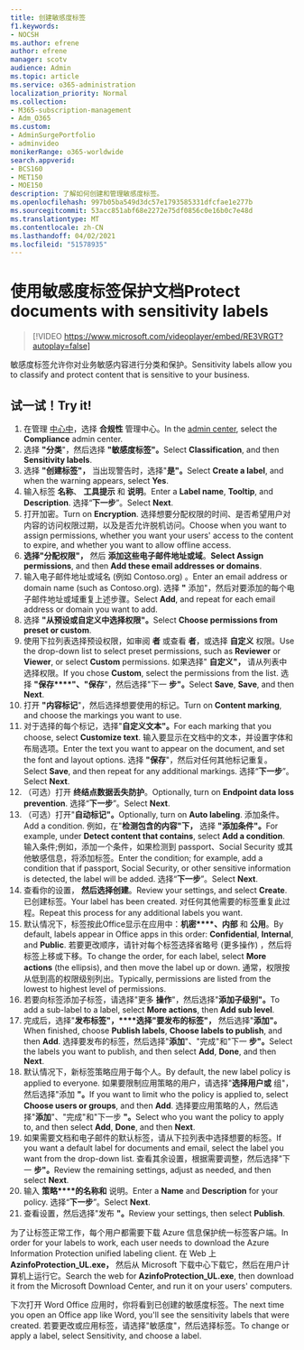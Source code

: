 ```yaml
---
title: 创建敏感度标签
f1.keywords:
- NOCSH
ms.author: efrene
author: efrene
manager: scotv
audience: Admin
ms.topic: article
ms.service: o365-administration
localization_priority: Normal
ms.collection:
- M365-subscription-management
- Adm_O365
ms.custom:
- AdminSurgePortfolio
- adminvideo
monikerRange: o365-worldwide
search.appverid:
- BCS160
- MET150
- MOE150
description: 了解如何创建和管理敏感度标签。
ms.openlocfilehash: 997b05ba549d3dc57e1793585331dfcfae1e277b
ms.sourcegitcommit: 53acc851abf68e2272e75df0856c0e16b0c7e48d
ms.translationtype: MT
ms.contentlocale: zh-CN
ms.lasthandoff: 04/02/2021
ms.locfileid: "51578935"
---
```

# <a name="protect-documents-with-sensitivity-labels"></a><span data-ttu-id="1eb19-103">使用敏感度标签保护文档</span><span class="sxs-lookup"><span data-stu-id="1eb19-103">Protect documents with sensitivity labels</span></span>

> [!VIDEO https://www.microsoft.com/videoplayer/embed/RE3VRGT?autoplay=false]

<span data-ttu-id="1eb19-104">敏感度标签允许你对业务敏感内容进行分类和保护。</span><span class="sxs-lookup"><span data-stu-id="1eb19-104">Sensitivity labels allow you to classify and protect content that is sensitive to your business.</span></span>

## <a name="try-it"></a><span data-ttu-id="1eb19-105">试一试！</span><span class="sxs-lookup"><span data-stu-id="1eb19-105">Try it!</span></span>

1. <span data-ttu-id="1eb19-106">在管理 [中心中](https://admin.microsoft.com)，选择 **合规性** 管理中心。</span><span class="sxs-lookup"><span data-stu-id="1eb19-106">In the [admin center](https://admin.microsoft.com), select the **Compliance** admin center.</span></span>
1. <span data-ttu-id="1eb19-107">选择 **"分类**"，然后选择 **"敏感度标签"。**</span><span class="sxs-lookup"><span data-stu-id="1eb19-107">Select **Classification**, and then **Sensitivity labels**.</span></span>
1. <span data-ttu-id="1eb19-108">选择 **"创建标签"，** 当出现警告时，选择"**是"。**</span><span class="sxs-lookup"><span data-stu-id="1eb19-108">Select **Create a label**, and when the warning appears, select **Yes**.</span></span>
1. <span data-ttu-id="1eb19-109">输入标签 **名称**、 **工具提示** 和 **说明**。</span><span class="sxs-lookup"><span data-stu-id="1eb19-109">Enter a **Label name**, **Tooltip**, and **Description**.</span></span> <span data-ttu-id="1eb19-110">选择“**下一步**”。</span><span class="sxs-lookup"><span data-stu-id="1eb19-110">Select **Next**.</span></span>
1. <span data-ttu-id="1eb19-111">打开加密。</span><span class="sxs-lookup"><span data-stu-id="1eb19-111">Turn on **Encryption**.</span></span> <span data-ttu-id="1eb19-112">选择想要分配权限的时间、是否希望用户对内容的访问权限过期，以及是否允许脱机访问。</span><span class="sxs-lookup"><span data-stu-id="1eb19-112">Choose when you want to assign permissions, whether you want your users' access to the content to expire, and whether you want to allow offline access.</span></span>
1. <span data-ttu-id="1eb19-113">**选择"分配权限"，** 然后 **添加这些电子邮件地址或域**。</span><span class="sxs-lookup"><span data-stu-id="1eb19-113">**Select Assign permissions**, and then **Add these email addresses or domains**.</span></span>
1. <span data-ttu-id="1eb19-114">输入电子邮件地址或域名 (例如 Contoso.org) 。</span><span class="sxs-lookup"><span data-stu-id="1eb19-114">Enter an email address or domain name (such as Contoso.org).</span></span>  <span data-ttu-id="1eb19-115">选择 **"** 添加"，然后对要添加的每个电子邮件地址或域重复上述步骤。</span><span class="sxs-lookup"><span data-stu-id="1eb19-115">Select **Add**, and repeat for each email address or domain you want to add.</span></span>
1. <span data-ttu-id="1eb19-116">选择 **"从预设或自定义中选择权限"。**</span><span class="sxs-lookup"><span data-stu-id="1eb19-116">Select **Choose permissions from preset or custom**.</span></span>
1. <span data-ttu-id="1eb19-117">使用下拉列表选择预设权限，如审阅 **者** 或查看 **者**，或选择 **自定义** 权限。</span><span class="sxs-lookup"><span data-stu-id="1eb19-117">Use the drop-down list to select preset permissions, such as **Reviewer** or **Viewer**, or select **Custom** permissions.</span></span> <span data-ttu-id="1eb19-118">如果选择" **自定义"，** 请从列表中选择权限。</span><span class="sxs-lookup"><span data-stu-id="1eb19-118">If you chose **Custom**, select the permissions from the list.</span></span> <span data-ttu-id="1eb19-119">选择 **"保存\*\*\*\*"、"保存**"，然后选择"下一 **步"。**</span><span class="sxs-lookup"><span data-stu-id="1eb19-119">Select **Save**, **Save**, and then **Next**.</span></span>
1. <span data-ttu-id="1eb19-120">打开 **"内容标记**"，然后选择想要使用的标记。</span><span class="sxs-lookup"><span data-stu-id="1eb19-120">Turn on **Content marking**, and choose the markings you want to use.</span></span>
1. <span data-ttu-id="1eb19-121">对于选择的每个标记，选择"**自定义文本"。**</span><span class="sxs-lookup"><span data-stu-id="1eb19-121">For each marking that you choose, select **Customize text**.</span></span> <span data-ttu-id="1eb19-122">输入要显示在文档中的文本，并设置字体和布局选项。</span><span class="sxs-lookup"><span data-stu-id="1eb19-122">Enter the text you want to appear on the document, and set the font and layout options.</span></span> <span data-ttu-id="1eb19-123">选择 **"保存**"，然后对任何其他标记重复。</span><span class="sxs-lookup"><span data-stu-id="1eb19-123">Select **Save**, and then repeat for any additional markings.</span></span> <span data-ttu-id="1eb19-124">选择“**下一步**”。</span><span class="sxs-lookup"><span data-stu-id="1eb19-124">Select **Next**.</span></span>
1. <span data-ttu-id="1eb19-125">（可选）打开 **终结点数据丢失防护**。</span><span class="sxs-lookup"><span data-stu-id="1eb19-125">Optionally, turn on **Endpoint data loss prevention**.</span></span> <span data-ttu-id="1eb19-126">选择“**下一步**”。</span><span class="sxs-lookup"><span data-stu-id="1eb19-126">Select **Next**.</span></span>
1. <span data-ttu-id="1eb19-127">（可选）打开"**自动标记"。**</span><span class="sxs-lookup"><span data-stu-id="1eb19-127">Optionally, turn on **Auto labeling**.</span></span> <span data-ttu-id="1eb19-128">添加条件。</span><span class="sxs-lookup"><span data-stu-id="1eb19-128">Add a condition.</span></span> <span data-ttu-id="1eb19-129">例如，在"**检测包含的内容"下，** 选择 **"添加条件"。**</span><span class="sxs-lookup"><span data-stu-id="1eb19-129">For example, under **Detect content that contains**, select **Add a condition**.</span></span> <span data-ttu-id="1eb19-130">输入条件;例如，添加一个条件，如果检测到 passport、Social Security 或其他敏感信息，将添加标签。</span><span class="sxs-lookup"><span data-stu-id="1eb19-130">Enter the condition; for example, add a condition that if passport, Social Security, or other sensitive information is detected, the label will be added.</span></span> <span data-ttu-id="1eb19-131">选择“**下一步**”。</span><span class="sxs-lookup"><span data-stu-id="1eb19-131">Select **Next**.</span></span>
1. <span data-ttu-id="1eb19-132">查看你的设置， **然后选择创建**。</span><span class="sxs-lookup"><span data-stu-id="1eb19-132">Review your settings, and select **Create**.</span></span> <span data-ttu-id="1eb19-133">已创建标签。</span><span class="sxs-lookup"><span data-stu-id="1eb19-133">Your label has been created.</span></span> <span data-ttu-id="1eb19-134">对任何其他需要的标签重复此过程。</span><span class="sxs-lookup"><span data-stu-id="1eb19-134">Repeat this process for any additional labels you want.</span></span>
1. <span data-ttu-id="1eb19-135">默认情况下，标签按此Office显示在应用中：**机密\*\*\*\*、内部** 和 **公用**。</span><span class="sxs-lookup"><span data-stu-id="1eb19-135">By default, labels appear in Office apps in this order: **Confidential**, **Internal**, and **Public**.</span></span> <span data-ttu-id="1eb19-136">若要更改顺序，请针对每个标签选择省略号 (更多操作) ，然后将标签上移或下移。</span><span class="sxs-lookup"><span data-stu-id="1eb19-136">To change the order, for each label, select **More actions** (the ellipsis), and then move the label up or down.</span></span> <span data-ttu-id="1eb19-137">通常，权限按从低到高的权限级别列出。</span><span class="sxs-lookup"><span data-stu-id="1eb19-137">Typically, permissions are listed from the lowest to highest level of permissions.</span></span>
1. <span data-ttu-id="1eb19-138">若要向标签添加子标签，请选择"更多 **操作**"，然后选择"**添加子级别"。**</span><span class="sxs-lookup"><span data-stu-id="1eb19-138">To add a sub-label to a label, select **More actions**, then **Add sub level**.</span></span>
1. <span data-ttu-id="1eb19-139">完成后，选择"**发布标签"，\*\*\*\*选择"要发布的标签"，** 然后选择"**添加"。**</span><span class="sxs-lookup"><span data-stu-id="1eb19-139">When finished, choose **Publish labels**, **Choose labels to publish**, and then **Add**.</span></span> <span data-ttu-id="1eb19-140">选择要发布的标签，然后选择"**添加**"、"完成"和"下一 **步"。**</span><span class="sxs-lookup"><span data-stu-id="1eb19-140">Select the labels you want to publish, and then select **Add**, **Done**, and then **Next**.</span></span>
1. <span data-ttu-id="1eb19-141">默认情况下，新标签策略应用于每个人。</span><span class="sxs-lookup"><span data-stu-id="1eb19-141">By default, the new label policy is applied to everyone.</span></span> <span data-ttu-id="1eb19-142">如果要限制应用策略的用户，请选择"**选择用户或** 组"，然后选择"添加 **"。**</span><span class="sxs-lookup"><span data-stu-id="1eb19-142">If you want to limit who the policy is applied to, select **Choose users or groups**, and then **Add**.</span></span> <span data-ttu-id="1eb19-143">选择要应用策略的人，然后选择"**添加**"、"完成"和"下一步 **"。**</span><span class="sxs-lookup"><span data-stu-id="1eb19-143">Select who you want the policy to apply to, and then select **Add**, **Done**, and then **Next**.</span></span>
1. <span data-ttu-id="1eb19-144">如果需要文档和电子邮件的默认标签，请从下拉列表中选择想要的标签。</span><span class="sxs-lookup"><span data-stu-id="1eb19-144">If you want a default label for documents and email, select the label you want from the drop-down list.</span></span> <span data-ttu-id="1eb19-145">查看其余设置，根据需要调整，然后选择"下一 **步"。**</span><span class="sxs-lookup"><span data-stu-id="1eb19-145">Review the remaining settings, adjust as needed, and then select **Next**.</span></span>
1. <span data-ttu-id="1eb19-146">输入 **策略\*\*\*\*的名称和** 说明。</span><span class="sxs-lookup"><span data-stu-id="1eb19-146">Enter a **Name** and **Description** for your policy.</span></span> <span data-ttu-id="1eb19-147">选择“**下一步**”。</span><span class="sxs-lookup"><span data-stu-id="1eb19-147">Select **Next**.</span></span>
1. <span data-ttu-id="1eb19-148">查看设置，然后选择"发布 **"。**</span><span class="sxs-lookup"><span data-stu-id="1eb19-148">Review your settings, then select **Publish**.</span></span>

<span data-ttu-id="1eb19-149">为了让标签正常工作，每个用户都需要下载 Azure 信息保护统一标签客户端。</span><span class="sxs-lookup"><span data-stu-id="1eb19-149">In order for your labels to work, each user needs to download the Azure Information Protection unified labeling client.</span></span> <span data-ttu-id="1eb19-150">在 Web 上 **AzinfoProtection_UL.exe，** 然后从 Microsoft 下载中心下载它，然后在用户计算机上运行它。</span><span class="sxs-lookup"><span data-stu-id="1eb19-150">Search the web for **AzinfoProtection_UL.exe**, then download it from the Microsoft Download Center, and run it on your users' computers.</span></span>

<span data-ttu-id="1eb19-151">下次打开 Word Office 应用时，你将看到已创建的敏感度标签。</span><span class="sxs-lookup"><span data-stu-id="1eb19-151">The next time you open an Office app like Word, you'll see the sensitivity labels that were created.</span></span> <span data-ttu-id="1eb19-152">若要更改或应用标签，请选择"敏感度"，然后选择标签。</span><span class="sxs-lookup"><span data-stu-id="1eb19-152">To change or apply a label, select Sensitivity, and choose a label.</span></span>

